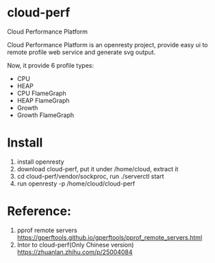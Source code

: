 # cloud-perf
Cloud Performance Platform

Cloud Performance Platform is an openresty project, provide easy ui to remote profile web service and generate svg output.

Now, it provide 6 profile types:
 - CPU
 - HEAP
 - CPU FlameGraph
 - HEAP FlameGraph
 - Growth 
 - Growth FlameGraph
 
# Install

1. install openresty
2. download cloud-perf, put it under /home/cloud, extract it
3. cd cloud-perf/vendor/sockproc, run ./serverctl start
4. run openresty -p /home/cloud/cloud-perf

# Reference:

1. pprof remote servers https://gperftools.github.io/gperftools/pprof_remote_servers.html
2. Intor to cloud-perf(Only Chinese version) https://zhuanlan.zhihu.com/p/25004084

